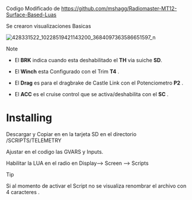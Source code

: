Codigo Modificado de https://github.com/mshagg/Radiomaster-MT12-Surface-Based-Luas 

Se crearon visualizaciones Basicas 

![428331522_10228519421143200_3684097363586651597_n](https://github.com/morocho1979/Radiomaster-MT12-Surface-Based-Luas/assets/11615057/5bd8ac34-745a-4ff3-9e2e-3817586f51bf)

> [!NOTE]
>* El **BRK** indica cuando esta deshabilitado el **TH** via suiche **SD**.
>
>* El **Winch** esta Configurado con el Trim **T4** .
>
>* El **Drag** es para el dragbrake de Castle Link con el Potenciometro **P2** .
>
>* El **ACC** es el cruise control que se activa/deshabilita con el **SC** .
>

# **Installing**


Descargar y Copiar en en la tarjeta SD en el directorio  /SCRIPTS/TELEMETRY 

Ajustar en el codigo las GVARS y Inputs.


Habilitar la LUA en el radio en  Display--> Screen --> Scripts 

> [!TIP]
> Si al momento de activar el Script no se visualiza renombrar el archivo con 4 caracteres .


